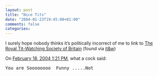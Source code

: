 ```yaml
---
layout: post
title: "Nice Tits"
date: "2004-01-23T19:45:00+01:00"
comments: false
categories: 
---
```


<p>I surely hope nobody thinks it&#8217;s politically incorrect of me to link to <a href="http://www.nice-tits.org/">The Royal Tit-Watching Society of Britain</a> (found via <a href="http://www.industrial-technology-and-witchcraft.de/index.php?id=P4511">it&amp;w</a>)</p>

<section class="comments">

<div class="comment" id="comment-198">
On <a href="#comment-198" title="Permalink to this comment">February 18, 2004  1:21 PM</a>, what a cock
said:
<pre>You are Soooooooo  Funny .....Not
</pre>


</section>

